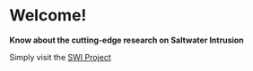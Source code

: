 # Welcome! 


**Know about the cutting-edge research on Saltwater Intrusion**

Simply visit the [SWI Project]([https://marsh-whispers-east-coast.lovable.app/])
